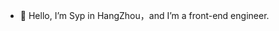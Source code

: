 - 👋 Hello, I’m Syp in HangZhou，and I’m a front-end engineer.

<!---
LogicSong/LogicSong is a ✨ special ✨ repository because its `README.md` (this file) appears on your GitHub profile.
You can click the Preview link to take a look at your changes.
--->
